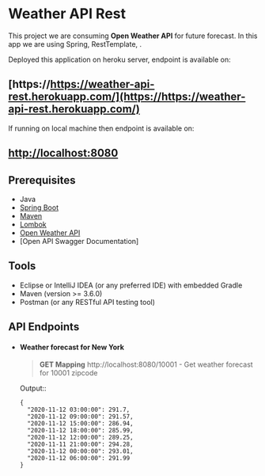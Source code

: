 # Weather API Rest

This project we are consuming **Open Weather API** for future forecast.
In this app we are using Spring, RestTemplate, .     

Deployed this application on heroku server, endpoint is available on:
## [https://https://weather-api-rest.herokuapp.com/](https://https://weather-api-rest.herokuapp.com/)

If running on local machine then endpoint is available on:
## [http://localhost:8080](http://localhost:8080)



## Prerequisites 
- Java
- [Spring Boot](https://spring.io/projects/spring-boot)
- [Maven](https://maven.apache.org/guides/index.html)
- [Lombok](https://objectcomputing.com/resources/publications/sett/january-2010-reducing-boilerplate-code-with-project-lombok)
- [Open Weather API](https://openweathermap.org/api)
- [Open API Swagger Documentation]


## Tools
- Eclipse or IntelliJ IDEA (or any preferred IDE) with embedded Gradle
- Maven (version >= 3.6.0)
- Postman (or any RESTful API testing tool)


## API Endpoints

- #### Weather forecast for New York
    > **GET Mapping** http://localhost:8080/10001  - Get weather forecast for 10001 zipcode 
                                       
                                      
    Output:: 
    ```
    {
      "2020-11-12 03:00:00": 291.7,
      "2020-11-12 09:00:00": 291.57,
      "2020-11-12 15:00:00": 286.94,
      "2020-11-12 18:00:00": 285.99,
      "2020-11-12 12:00:00": 289.25,
      "2020-11-11 21:00:00": 294.28,
      "2020-11-12 00:00:00": 293.01,
      "2020-11-12 06:00:00": 291.99
    }
    ```